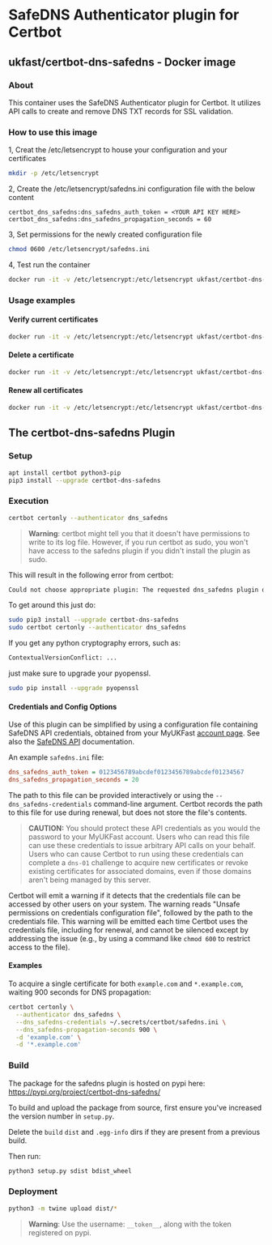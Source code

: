 # SafeDNS Authenticator plugin for Certbot

## ukfast/certbot-dns-safedns - Docker image

### About
This container uses the SafeDNS Authenticator plugin for Certbot. It utilizes API calls to create and remove DNS TXT records for SSL validation.

### How to use this image

1, Creat the /etc/letsencrypt to house your configuration and your certificates
```bash
mkdir -p /etc/letsencrypt
```

2, Create the /etc/letsencrypt/safedns.ini configuration file with the below content
```
certbot_dns_safedns:dns_safedns_auth_token = <YOUR API KEY HERE>
certbot_dns_safedns:dns_safedns_propagation_seconds = 60
```

3, Set permissions for the newly created configuration file
```bash
chmod 0600 /etc/letsencrypt/safedns.ini
```

4, Test run the container
```bash
docker run -it -v /etc/letsencrypt:/etc/letsencrypt ukfast/certbot-dns-safedns:latest certonly -d yourdomain.com --test-cert --agree-tos --email email@yourdomain.com --no-eff-email
```

### Usage examples

#### Verify current certificates
```bash
docker run -it -v /etc/letsencrypt:/etc/letsencrypt ukfast/certbot-dns-safedns:latest certificates
```

#### Delete a certificate
```bash
docker run -it -v /etc/letsencrypt:/etc/letsencrypt ukfast/certbot-dns-safedns:latest delete --cert-name yourdomain.com
```

#### Renew all certificates
```bash
docker run -it -v /etc/letsencrypt:/etc/letsencrypt ukfast/certbot-dns-safedns:latest renew
```

## The certbot-dns-safedns Plugin

### Setup

```bash
apt install certbot python3-pip
pip3 install --upgrade certbot-dns-safedns
```

### Execution

```bash
certbot certonly --authenticator dns_safedns
```

> **Warning**: certbot might tell you that it doesn't have permissions to write to its log file. However, if you run certbot as sudo, you won't have access to the safedns plugin if you didn't install the plugin as sudo.

This will result in the following error from certbot:

```bash
Could not choose appropriate plugin: The requested dns_safedns plugin does not appear to be installed
```

To get around this just do:

```bash
sudo pip3 install --upgrade certbot-dns-safedns
sudo certbot certonly --authenticator dns_safedns
```

If you get any python cryptography errors, such as:

```bash
ContextualVersionConflict: ...
```

just make sure to upgrade your pyopenssl.

```bash
sudo pip install --upgrade pyopenssl
```

#### Credentials and Config Options

Use of this plugin can be simplified by using a configuration file containing SafeDNS API credentials, obtained from your MyUKFast [account page](https://my.ukfast.co.uk/applications/index.php). See also the [SafeDNS API](https://developers.ukfast.io/documentation/safedns) documentation.

An example ``safedns.ini`` file:

```ini
dns_safedns_auth_token = 0123456789abcdef0123456789abcdef01234567
dns_safedns_propagation_seconds = 20
```

The path to this file can be provided interactively or using the `--dns_safedns-credentials` command-line argument. Certbot records the path to this file for use during renewal, but does not store the file's contents.

> **CAUTION:** You should protect these API credentials as you would the password to your MyUKFast account. Users who can read this file can use these credentials to issue arbitrary API calls on your behalf. Users who can cause Certbot to run using these credentials can complete a ``dns-01`` challenge to acquire new certificates or revoke existing certificates for associated domains, even if those domains aren't being managed by this server.

Certbot will emit a warning if it detects that the credentials file can be accessed by other users on your system. The warning reads "Unsafe permissions on credentials configuration file", followed by the path to the credentials file. This warning will be emitted each time Certbot uses the credentials file, including for renewal, and cannot be silenced except by addressing the issue (e.g., by using a command like `chmod 600` to restrict access to the file).

#### Examples

To acquire a single certificate for both `example.com` and `*.example.com`, waiting 900 seconds for DNS propagation:

```bash
certbot certonly \
  --authenticator dns_safedns \
  --dns_safedns-credentials ~/.secrets/certbot/safedns.ini \
  --dns_safedns-propagation-seconds 900 \
  -d 'example.com' \
  -d '*.example.com'
```

### Build

The package for the safedns plugin is hosted on pypi here: <https://pypi.org/project/certbot-dns-safedns/>

To build and upload the package from source, first ensure you've increased the version number in ```setup.py```.

Delete the ```build``` ```dist``` and ```.egg-info``` dirs if they are present from a previous build.

Then run:

```bash
python3 setup.py sdist bdist_wheel
```

### Deployment

```bash
python3 -m twine upload dist/*
```

> **Warning**: Use the username: `__token__`, along with the token registered on pypi.
